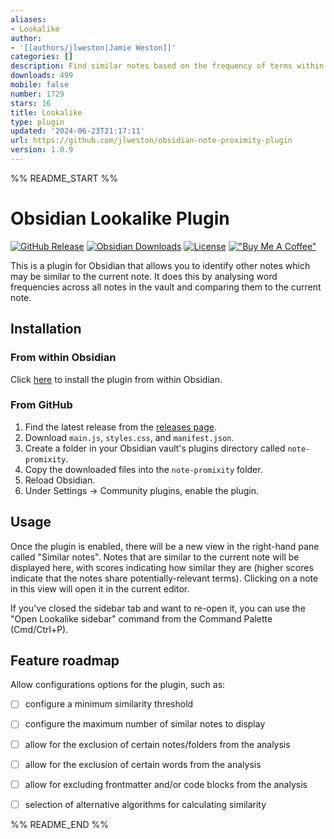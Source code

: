 ```yaml
---
aliases:
- Lookalike
author:
- '[[authors/jlweston|Jamie Weston]]'
categories: []
description: Find similar notes based on the frequency of terms within the vault.
downloads: 499
mobile: false
number: 1729
stars: 16
title: Lookalike
type: plugin
updated: '2024-06-23T21:17:11'
url: https://github.com/jlweston/obsidian-note-proximity-plugin
version: 1.0.9
---
```


%% README_START %%

# Obsidian Lookalike Plugin

[![GitHub Release](https://img.shields.io/github/v/release/jlweston/obsidian-note-proximity-plugin?sort=semver)](https://github.com/jlweston/obsidian-note-proximity-plugin/releases) [![Obsidian Downloads](https://img.shields.io/badge/dynamic/json?logo=obsidian&color=%23483699&label=downloads&query=%24%5B%22note-promixity%22%5D.downloads&url=https%3A%2F%2Fraw.githubusercontent.com%2Fobsidianmd%2Fobsidian-releases%2Fmaster%2Fcommunity-plugin-stats.json)](https://obsidian.md/plugins?id=note-promixity) [![License](https://img.shields.io/badge/license-MIT-blue.svg)](https://opensource.org/license/MIT) [!["Buy Me A Coffee"](https://img.shields.io/badge/-buy_me_a%C2%A0coffee-gray?logo=buy-me-a-coffee)](https://www.buymeacoffee.com/jamieweston)

This is a plugin for Obsidian that allows you to identify other notes which may be similar to the current note. It does this by analysing word frequencies across all notes in the vault and comparing them to the current note.

## Installation

### From within Obsidian

Click [here](https://obsidian.md/plugins?id=note-promixity) to install the plugin from within Obsidian.

### From GitHub

1. Find the latest release from the [releases page](https://github.com/jlweston/obsidian-note-proximity-plugin/releases).
2. Download `main.js`, `styles.css`, and `manifest.json`.
3. Create a folder in your Obsidian vault's plugins directory called `note-promixity`.
4. Copy the downloaded files into the `note-promixity` folder.
5. Reload Obsidian.
6. Under Settings -> Community plugins, enable the plugin.

## Usage

Once the plugin is enabled, there will be a new view in the right-hand pane called "Similar notes". Notes that are similar to the current note will be displayed here, with scores indicating how similar they are (higher scores indicate that the notes share potentially-relevant terms). Clicking on a note in this view will open it in the current editor.

If you've closed the sidebar tab and want to re-open it, you can use the "Open Lookalike sidebar" command from the Command Palette (Cmd/Ctrl+P).

## Feature roadmap

Allow configurations options for the plugin, such as:

-   [ ] configure a minimum similarity threshold
-   [ ] configure the maximum number of similar notes to display
-   [ ] allow for the exclusion of certain notes/folders from the analysis
-   [ ] allow for the exclusion of certain words from the analysis
-   [ ] allow for excluding frontmatter and/or code blocks from the analysis
-   [ ] selection of alternative algorithms for calculating similarity


%% README_END %%